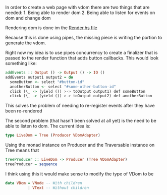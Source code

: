 In order to create a web page with vdom there are two things that are needed:
    1. Being able to render dom
    2. Being able to listen for events on dom and change dom


Rendering dom is done im the [Render.hs file](src/Shakespeare/Dynamic/Render.hs)

Because this is done using pipes, the missing piece is writing the portion to generate the vdom.

Right now my idea is to use pipes concurrency to create a finalizer that is passed to the render function that adds button callbacks. This would look something like:

```haskell
addEvents :: Output () -> Output () -> IO ()
addEvents output1 output2 = do
  someButton <- select "#button-id"
  anotherButton <- select "#some-other-button-id"
  click (\_ -> (yield ()) >-> toOutput output1) def someButton
  click (\_ -> (yield ()) >-> toOutput output2) def anotherButton
```

This solves the problem of needing to re-register events after they have been re-rendered

The second problem (that hasn't been solved at all yet) is the need to be able to listen to dom. The current idea is:

```haskell
type LiveDom = Tree (Producer VDomAdapter)
```

Using the monad instance on Producer and the Traversable instance on Tree means that

```haskell
treeProducer :: LiveDom -> Producer (Tree VDomAdapter)
treeProducer = sequence
```

I think using this it would make sense to modify the type of VDom to be

```haskell
data VDom = VNode -- With children
          | VText -- Without children

```